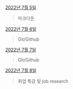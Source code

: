 [2022년 7월 5일](0705/0705.md)

> 마크다운

[2022년 7월 6일](0706/0706.md)

> Git/Github

[2022년 7월 7일](0707/0707.md)

>Git/Github

[2022년 7월 8일](0708/0708.md)

> 취업 특강 및 job research
